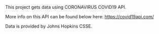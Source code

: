 This project gets data using CORONAVIRUS COVID19 API.

More info on this API can be found below here: https://covid19api.com/

Data is provided by Johns Hopkins CSSE.
